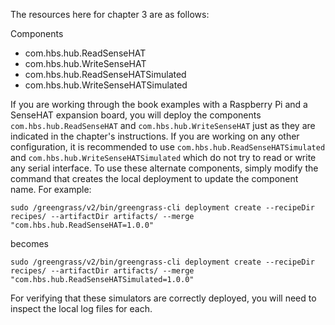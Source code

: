 The resources here for chapter 3 are as follows:

Components
* com.hbs.hub.ReadSenseHAT
* com.hbs.hub.WriteSenseHAT
* com.hbs.hub.ReadSenseHATSimulated
* com.hbs.hub.WriteSenseHATSimulated

If you are working through the book examples with a Raspberry Pi and a SenseHAT expansion board, you will deploy the components `com.hbs.hub.ReadSenseHAT` and `com.hbs.hub.WriteSenseHAT` just as they are indicated in the chapter's instructions. If you are working on any other configuration, it is recommended to use `com.hbs.hub.ReadSenseHATSimulated` and `com.hbs.hub.WriteSenseHATSimulated` which do not try to read or write any serial interface. To use these alternate components, simply modify the command that creates the local deployment to update the component name. For example:

`sudo /greengrass/v2/bin/greengrass-cli deployment create --recipeDir recipes/ --artifactDir artifacts/ --merge "com.hbs.hub.ReadSenseHAT=1.0.0"` 

becomes

`sudo /greengrass/v2/bin/greengrass-cli deployment create --recipeDir recipes/ --artifactDir artifacts/ --merge "com.hbs.hub.ReadSenseHATSimulated=1.0.0"` 

For verifying that these simulators are correctly deployed, you will need to inspect the local log files for each. 

